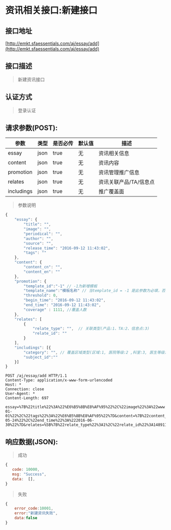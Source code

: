 # 资讯相关接口:新建接口

## 接口地址

[http://emkt.sfaessentials.com/aj/essay/add](http://emkt.sfaessentials.com/aj/essay/add)

## 接口描述

> 新建资讯接口

## 认证方式

> 登录认证

## 请求参数(POST):

| 参数 | 类型| 是否必传 | 默认值 |  描述 | 
| ---- | ---- | ----- | ----- | ----- | 
| essay | json | true | 无 | 资讯相关信息 | 
| content | json | true | 无  | 资讯内容 |
| promotion | json | true | 无 | 资讯管理推广信息 |
| relates |  json | true | 无 | 资讯关联产品/TA/信息点 |
| includings |  json | true | 无 | 推广覆盖面 |

> 参数说明
```javascript
{
    "essay": {
        "title": "",
        "image": "",
        "periodical": "",
        "author": "",
        "source": "",
        "release_time": "2016-09-12 11:43:02",
        "tags": ""
    },
    "content": {
        "content_cn": "",
        "content_en": ""
    },
    "promotion": {
        "template_id":"-1" // -1为新增模板
        "template_name":"模板名称" // 当template_id = -1 是此参数为必填，否则为选填
        "threshold": 0,
        "begin_time": "2016-09-12 11:43:02",
        "end_time": "2016-09-12 11:43:02",
        "coverage" : 1111, //覆盖人数
    },
    "relates": [
        {
            "relate_type": "",  // 关联类型(产品:1、TA:2、信息点:3)
            "relate_id": ""
        }
    ],
    "includings": [{
        "category": "", // 覆盖区域类型(区域:1, 医院等级:2 ,科室:3, 医生等级: 4)
        "subject_id":""
    }]
}
```

```HTTP
POST /aj/essay/add HTTP/1.1
Content-Type: application/x-www-form-urlencoded
Host: *
Connection: close
User-Agent: *
Content-Length: 697

essay=%7B%22title%22%3A%22%E6%B5%8B%E8%AF%95%22%2C%22image%22%3A%22www.baidu.com%22%2C%22periodical%22%3A%22%E6%B5%8B%E8%AF%95%22%2C%22author%22%3A%22wantao%22%2C%22source%22%3A%22%E6%B5%8B%E8%AF%95%22%2C%22release_time%22%3A%222015-01-01%22%2C%22tags%22%3A%22%E6%B5%8B%E8%AF%95%22%7D&content=%7B%22content_cn%22%3A%22%E6%B5%8B%E8%AF%95%22%7D&promotion=%7B%22title%22%3A%22%E6%B5%8B%E8%AF%95%E6%8E%A8%E5%B9%BF%22%2C%22image%22%3A%22www.baidu.com%22%2C%22type%22%3A1%2C%22threshold%22%3A100%2C%22begin_time%22%3A%222016-05-24%22%2C%22end_time%22%3A%222016-06-30%22%7D&relates=%5B%7B%22relate_type%22%3A1%2C%22relate_id%22%3A148911%7D%5D&includings=%5B%7B%22type%22%3A1%2C+%22subject_id%22%3A2%7D%5D

```

## 响应数据(JSON):
> 成功

```javascript
{
   code: 10000,
   msg: "Success",
   data:  [],
}
```
> 失败 

```javascript
{
    error_code:10001,
    error:"新建资讯失败",
    data:false
}
```